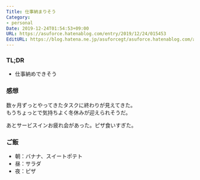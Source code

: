 ```yaml
---
Title: 仕事納まりそう
Category:
- personal
Date: 2019-12-24T01:54:53+09:00
URL: https://asuforce.hatenablog.com/entry/2019/12/24/015453
EditURL: https://blog.hatena.ne.jp/asuforcegt/asuforce.hatenablog.com/atom/entry/26006613488310655
---
```


### TL;DR

- 仕事納めできそう

###  感想

数ヶ月ずっとやってきたタスクに終わりが見えてきた。  
もうちょっとで気持ちよく冬休みが迎えられそうだ。

あとサービスインお疲れ会があった。ピザ食いすぎた。

### ご飯

- 朝：バナナ、スイートポテト
- 昼：サラダ
- 夜：ピザ
